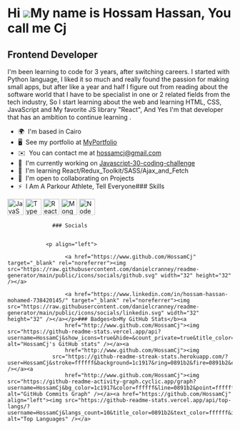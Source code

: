 Hi ![](https://user-images.githubusercontent.com/18350557/176309783-0785949b-9127-417c-8b55-ab5a4333674e.gif)My name is Hossam Hassan, You call me Cj
=====================================================================================================================================================

Frontend Developer
------------------

I'm been learning to code for 3 years, after switching careers. I started with Python language, I liked it so much and really found the passion for making small apps, but after like a year and half I figure out from reading about the software world that I have to be specialist in one or 2 related fields from the tech industry, So I start learning about the web and learning HTML, CSS, JavaScript and My favorite JS library "React", And Yes I'm that developer that has an ambition to continue learning .

*   🌍  I'm based in Cairo
*   🖥️  See my portfolio at [MyPortfolio](http://cj-portfolio1.netlify.app)
*   ✉️  You can contact me at [hossamcj@gmail.com](mailto:hossamcj@gmail.com)
*   🚀  I'm currently working on [Javascript-30-coding-challenge](http://github.com/HossamCj/javascript-30-coding-challenge)
*   🧠  I'm learning React/Redux\_Toolkit/SASS/Ajax\_and\_Fetch
*   🤝  I'm open to collaborating on Projects
*   ⚡  I Am A Parkour Athlete, Tell Everyone### Skills 
<p align="left">
<a href="https://developer.mozilla.org/en-US/docs/Web/JavaScript" target="_blank" rel="noreferrer"><img src="https://raw.githubusercontent.com/danielcranney/readme-generator/main/public/icons/skills/javascript-colored.svg" width="36" height="36" alt="JavaScript" /></a>
<a href="https://www.typescriptlang.org/" target="_blank" rel="noreferrer"><img src="https://raw.githubusercontent.com/danielcranney/readme-generator/main/public/icons/skills/typescript-colored.svg" width="36" height="36" alt="TypeScript" /></a>
<a href="https://reactjs.org/" target="_blank" rel="noreferrer"><img src="https://raw.githubusercontent.com/danielcranney/readme-generator/main/public/icons/skills/react-colored.svg" width="36" height="36" alt="React" /></a>
<a href="https://www.mongodb.com/" target="_blank" rel="noreferrer"><img src="https://raw.githubusercontent.com/danielcranney/readme-generator/main/public/icons/skills/mongodb-colored.svg" width="36" height="36" alt="MongoDB" /></a>
<a href="https://nodejs.org/en/" target="_blank" rel="noreferrer"><img src="https://raw.githubusercontent.com/danielcranney/readme-generator/main/public/icons/skills/nodejs-colored.svg" width="36" height="36" alt="NodeJS" /></a>
</p>
                    
                  ### Socials
                  
                  
                <p align="left">
                          
                      <a href="https://www.github.com/HossamCj" target="_blank" rel="noreferrer"><img src="https://raw.githubusercontent.com/danielcranney/readme-generator/main/public/icons/socials/github.svg" width="32" height="32" /></a>
                          
                      <a href="https://www.linkedin.com/in/hossam-hassan-mohamed-738420145/" target="_blank" rel="noreferrer"><img src="https://raw.githubusercontent.com/danielcranney/readme-generator/main/public/icons/socials/linkedin.svg" width="32" height="32" /></a></p>### Badges<b>My GitHub Stats</b><a
                      href="http://www.github.com/HossamCj"><img src="https://github-readme-stats.vercel.app/api?username=HossamCj&show_icons=true&hide=&count_private=true&title_color=0891b2&text_color=ffffff&icon_color=0891b2&bg_color=1c1917&hide_border=true&show_icons=true" alt="HossamCj's GitHub stats" /></a><a
                      href="http://www.github.com/HossamCj"><img
                  src="https://github-readme-streak-stats.herokuapp.com/?user=HossamCj&stroke=ffffff&background=1c1917&ring=0891b2&fire=0891b2&currStreakNum=ffffff&currStreakLabel=0891b2&sideNums=ffffff&sideLabels=ffffff&dates=ffffff&hide_border=true" /></a><a
                      href="http://www.github.com/HossamCj"><img src="https://github-readme-activity-graph.cyclic.app/graph?username=HossamCj&bg_color=1c1917&color=ffffff&line=0891b2&point=ffffff&area_color=1c1917&area=true&hide_border=true&custom_title=GitHub%20Commits%20Graph" alt="GitHub Commits Graph" /></a><a href="https://github.com/HossamCj" align="left"><img src="https://github-readme-stats.vercel.app/api/top-langs/?username=HossamCj&langs_count=10&title_color=0891b2&text_color=ffffff&icon_color=0891b2&bg_color=1c1917&hide_border=true&locale=en&custom_title=Top%20%Languages" alt="Top Languages" /></a>
